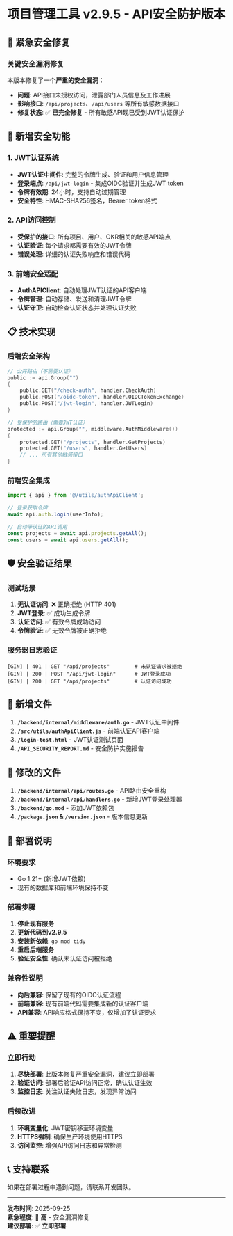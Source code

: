 # 项目管理工具 v2.9.5 - API安全防护版本

## 🚨 紧急安全修复

### 关键安全漏洞修复
本版本修复了一个**严重的安全漏洞**：
- **问题**: API接口未授权访问，泄露部门人员信息及工作进展
- **影响接口**: `/api/projects`、`/api/users` 等所有敏感数据接口
- **修复状态**: ✅ **已完全修复** - 所有敏感API现已受到JWT认证保护

## 🔐 新增安全功能

### 1. JWT认证系统
- **JWT认证中间件**: 完整的令牌生成、验证和用户信息管理
- **登录端点**: `/api/jwt-login` - 集成OIDC验证并生成JWT token
- **令牌有效期**: 24小时，支持自动过期管理
- **安全特性**: HMAC-SHA256签名，Bearer token格式

### 2. API访问控制
- **受保护的接口**: 所有项目、用户、OKR相关的敏感API端点
- **认证验证**: 每个请求都需要有效的JWT令牌
- **错误处理**: 详细的认证失败响应和错误代码

### 3. 前端安全适配
- **AuthAPIClient**: 自动处理JWT认证的API客户端
- **令牌管理**: 自动存储、发送和清理JWT令牌
- **认证守卫**: 自动检查认证状态并处理认证失败

## 📋 技术实现

### 后端安全架构
```go
// 公开路由（不需要认证）
public := api.Group("")
{
    public.GET("/check-auth", handler.CheckAuth)
    public.POST("/oidc-token", handler.OIDCTokenExchange)
    public.POST("/jwt-login", handler.JWTLogin)
}

// 受保护的路由（需要JWT认证）
protected := api.Group("", middleware.AuthMiddleware())
{
    protected.GET("/projects", handler.GetProjects)
    protected.GET("/users", handler.GetUsers)
    // ... 所有其他敏感接口
}
```

### 前端安全集成
```javascript
import { api } from '@/utils/authApiClient';

// 登录获取令牌
await api.auth.login(userInfo);

// 自动带认证的API调用
const projects = await api.projects.getAll();
const users = await api.users.getAll();
```

## 🛡️ 安全验证结果

### 测试场景
1. **无认证访问**: ❌ 正确拒绝 (HTTP 401)
2. **JWT登录**: ✅ 成功生成令牌
3. **认证访问**: ✅ 有效令牌成功访问
4. **令牌验证**: ✅ 无效令牌被正确拒绝

### 服务器日志验证
```
[GIN] | 401 | GET "/api/projects"        # 未认证请求被拒绝
[GIN] | 200 | POST "/api/jwt-login"      # JWT登录成功
[GIN] | 200 | GET "/api/projects"        # 认证访问成功
```

## 📁 新增文件

1. **`/backend/internal/middleware/auth.go`** - JWT认证中间件
2. **`/src/utils/authApiClient.js`** - 前端认证API客户端
3. **`/login-test.html`** - JWT认证测试页面
4. **`/API_SECURITY_REPORT.md`** - 安全防护实施报告

## 🔧 修改的文件

1. **`/backend/internal/api/routes.go`** - API路由安全重构
2. **`/backend/internal/api/handlers.go`** - 新增JWT登录处理器
3. **`/backend/go.mod`** - 添加JWT依赖包
4. **`/package.json` & `/version.json`** - 版本信息更新

## 🚀 部署说明

### 环境要求
- Go 1.21+ (新增JWT依赖)
- 现有的数据库和前端环境保持不变

### 部署步骤
1. **停止现有服务**
2. **更新代码到v2.9.5**
3. **安装新依赖**: `go mod tidy`
4. **重启后端服务**
5. **验证安全性**: 确认未认证访问被拒绝

### 兼容性说明
- **向后兼容**: 保留了现有的OIDC认证流程
- **前端兼容**: 现有前端代码需要集成新的认证客户端
- **API兼容**: API响应格式保持不变，仅增加了认证要求

## ⚠️ 重要提醒

### 立即行动
1. **尽快部署**: 此版本修复严重安全漏洞，建议立即部署
2. **验证访问**: 部署后验证API访问正常，确认认证生效
3. **监控日志**: 关注认证失败日志，发现异常访问

### 后续改进
1. **环境变量化**: JWT密钥移至环境变量
2. **HTTPS强制**: 确保生产环境使用HTTPS
3. **访问监控**: 增强API访问日志和异常检测

## 📞 支持联系

如果在部署过程中遇到问题，请联系开发团队。

---

**发布时间**: 2025-09-25  
**紧急程度**: 🔴 **高** - 安全漏洞修复  
**建议部署**: ✅ **立即部署**